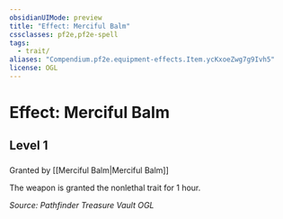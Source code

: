 ```yaml
---
obsidianUIMode: preview
title: "Effect: Merciful Balm"
cssclasses: pf2e,pf2e-spell
tags:
  - trait/
aliases: "Compendium.pf2e.equipment-effects.Item.ycKxoeZwg7g9Ivh5"
license: OGL
---
```

# Effect: Merciful Balm
## Level 1
### 






Granted by [[Merciful Balm|Merciful Balm]]

The weapon is granted the nonlethal trait for 1 hour.

*Source: Pathfinder Treasure Vault*
*OGL*